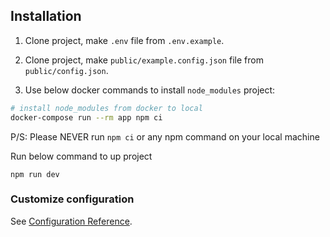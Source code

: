 ## Installation
1. Clone project, make `.env` file from `.env.example`.
2. Clone project, make `public/example.config.json` file from `public/config.json`.

3. Use below docker commands to install ```node_modules``` project:


```sh
# install node_modules from docker to local
docker-compose run --rm app npm ci
```
P/S: Please NEVER run ```npm ci``` or any npm command on your local machine

Run below command to up project

```shell
npm run dev
```

### Customize configuration

See [Configuration Reference](https://cli.vuejs.org/config/).

